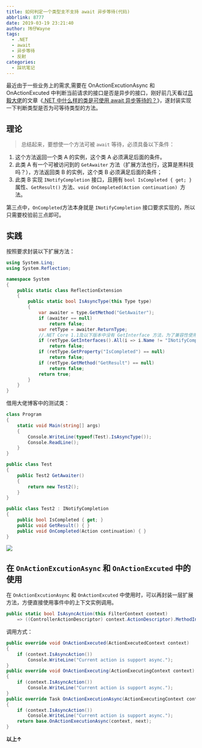 ```yaml
---
title: 如何判定一个类型支不支持 await 异步等待(代码)
abbrlink: 8777
date: 2019-03-19 23:21:40
author: 玮仔Wayne
tags:
  - .NET
  - await
  - 异步等待
  - 反射
categories:
  - 踩坑笔记
---
```

最近由于一些业务上的需求,需要在 OnActionExcutionAsync 和 OnActionExcuted 中判断当前请求的接口是否是异步的接口，刚好前几天看过[吕毅大佬](https://walterlv.com)的文章《[.NET 中什么样的类是可使用 await 异步等待的？](https://walterlv.com/post/what-is-an-awaiter.html)》，遂封装实现一下判断类型是否为可等待类型的方法。
<!--more-->
## 理论
> 总结起来，要想使一个方法可被 `await` 等待，必须具备以下条件：
1. 这个方法返回一个类 A 的实例，这个类 A 必须满足后面的条件。
2. 此类 A 有一个可被访问到的 `GetAwaiter` 方法（扩展方法也行，这算是黑科技吗？），方法返回类 B 的实例，这个类 B 必须满足后面的条件；
3. 此类 B 实现 `INotifyCompletion` 接口，且拥有 `bool IsCompleted { get; } `属性、`GetResult()` 方法、`void OnCompleted(Action continuation) `方法。

第三点中，`OnCompleted`方法本身就是 `INotifyCompletion` 接口要求实现的，所以只需要校验前三点即可。
## 实践
按照要求封装以下扩展方法：
```csharp
using System.Linq;
using System.Reflection;

namespace System
{
    public static class ReflectionExtension
    {
        public static bool IsAsyncType(this Type type)
        {
            var awaiter = type.GetMethod("GetAwaiter");
            if (awaiter == null)
                return false;
            var retType = awaiter.ReturnType;
            //.NET Core 1.1及以下版本中没有 GetInterface 方法，为了兼容性使用 GetInterfaces
            if (retType.GetInterfaces().All(i => i.Name != "INotifyCompletion"))
                return false;
            if (retType.GetProperty("IsCompleted") == null)
                return false;
            if (retType.GetMethod("GetResult") == null)
                return false;
            return true;
        }
    }
}
```
借用大佬博客中的测试类：
```csharp
class Program
{
    static void Main(string[] args)
    {
        Console.WriteLine(typeof(Test).IsAsyncType());
        Console.ReadLine();
    }
}

public class Test
{
    public Test2 GetAwaiter()
    {
        return new Test2();
    }
}

public class Test2 : INotifyCompletion
{
    public bool IsCompleted { get; }
    public void GetResult() { }
    public void OnCompleted(Action continuation) { }
}
```
![](http://qiniucdn.wayneshao.com/如何判定一个方法支不支持异步/20190320032022556.png)

## 在 `OnActionExcutionAsync` 和 `OnActionExcuted` 中的使用
在 `OnActionExcutionAsync` 和 `OnActionExcuted` 中使用时，可以再封装一层扩展方法，方便直接使用事件中的上下文实例调用。
```csharp
public static bool IsAsyncAction(this FilterContext context) 
    => ((ControllerActionDescriptor) context.ActionDescriptor).MethodInfo.ReturnType.IsAsyncType();
```
调用方式：
```csharp
public override void OnActionExecuted(ActionExecutedContext context)
{
    if (context.IsAsyncAction())
        Console.WriteLine("Current action is support async.");
}
public override void OnActionExecuting(ActionExecutingContext context)
{
    if (context.IsAsyncAction())
        Console.WriteLine("Current action is support async.");
}
public override Task OnActionExecutionAsync(ActionExecutingContext context, ActionExecutionDelegate next)
{
    if (context.IsAsyncAction())
        Console.WriteLine("Current action is support async.");
    return base.OnActionExecutionAsync(context, next);
}
```

**以上↑**
